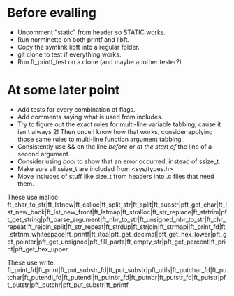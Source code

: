 # Before evalling
* Uncomment "static" from header so STATIC works.
* Run norminette on both printf and libft.
* Copy the symlink libft into a regular folder.
* git clone to test if everything works.
* Run ft_printf_test on a clone (and maybe another tester?)

# At some later point
* Add tests for every combination of flags.
* Add comments saying what is used from includes.
* Try to figure out the exact rules for multi-line variable tabbing, cause it isn't always 2!
  Then once I know how that works, consider applying those same rules to multi-line function argument tabbing.
* Consistently use && on the line *before* or *at the start of* the line of a second argument.
* Consider using *bool* to show that an error occurred, instead of ssize_t.
* Make sure all ssize_t are included from <sys/types.h>
* Move includes of stuff like size_t from headers into .c files that need them.

These use malloc:
ft_char_to_str|ft_lstnew|ft_calloc|ft_split_str|ft_split|ft_substr|pft_get_char|ft_lst_new_back|ft_lst_new_front|ft_lstmap|ft_stralloc|ft_str_replace|ft_strtrim|pft_get_string|pft_parse_argument|ft_nbr_to_str|ft_unsigned_nbr_to_str|ft_chr_repeat|ft_rejoin_split|ft_str_repeat|ft_strdup|ft_strjoin|ft_strmapi|ft_print_fd|ft_strtrim_whitespace|ft_printf|ft_itoa|pft_get_decimal|pft_get_hex_lower|pft_get_pointer|pft_get_unsigned|pft_fill_parts|ft_empty_str|pft_get_percent|ft_print|pft_get_hex_upper

These use write:
ft_print_fd|ft_print|ft_put_substr_fd|ft_put_substr|pft_utils|ft_putchar_fd|ft_putchar|ft_putendl_fd|ft_putendl|ft_putnbr_fd|ft_putnbr|ft_putstr_fd|ft_putstr|pft_putstr|pft_putchr|pft_put_substr|ft_printf
